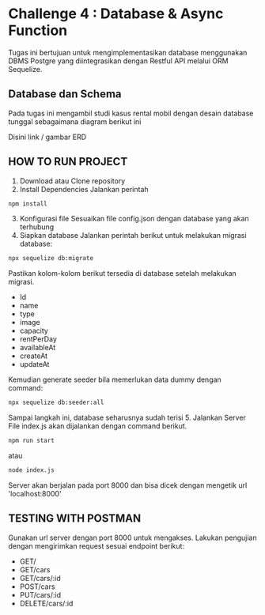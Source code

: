 # Challenge 4 : Database & Async Function

Tugas ini bertujuan untuk mengimplementasikan database menggunakan DBMS Postgre yang diintegrasikan dengan Restful API melalui ORM Sequelize.

## Database dan Schema

Pada tugas ini mengambil studi kasus rental mobil dengan desain database tunggal sebagaimana diagram berikut ini

Disini link / gambar ERD

## HOW TO RUN PROJECT

1. Download atau Clone repository
2. Install Dependencies
   Jalankan perintah

```bash
npm install
```

3. Konfigurasi file
   Sesuaikan file config.json dengan database yang akan terhubung
4. Siapkan database
   Jalankan perintah berikut untuk melakukan migrasi database:

```bash
npx sequelize db:migrate
```

Pastikan kolom-kolom berikut tersedia di database setelah melakukan migrasi.

- Id
- name
- type
- image
- capacity
- rentPerDay
- availableAt
- createAt
- updateAt

Kemudian generate seeder bila memerlukan data dummy dengan command:

```bash
npx sequelize db:seeder:all
```

Sampai langkah ini, database seharusnya sudah terisi 5. Jalankan Server
File index.js akan dijalankan dengan command berikut.

```bash
npm run start
```

atau

```bash
node index.js
```

Server akan berjalan pada port 8000 dan bisa dicek dengan mengetik url 'localhost:8000'

## TESTING WITH POSTMAN

Gunakan url server dengan port 8000 untuk mengakses.
Lakukan pengujian dengan mengirimkan request sesuai endpoint berikut:

- GET/
- GET/cars
- GET/cars/:id
- POST/cars
- PUT/cars/:id
- DELETE/cars/:id
